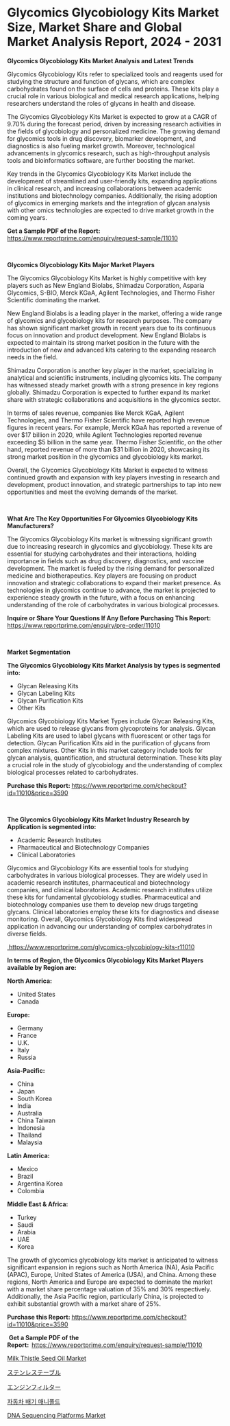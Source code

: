 <p><h1>Glycomics Glycobiology Kits Market Size, Market Share and Global Market Analysis Report, 2024 - 2031</h1></p><p><strong>Glycomics Glycobiology Kits Market Analysis and Latest Trends</strong></p>
<p><p>Glycomics Glycobiology Kits refer to specialized tools and reagents used for studying the structure and function of glycans, which are complex carbohydrates found on the surface of cells and proteins. These kits play a crucial role in various biological and medical research applications, helping researchers understand the roles of glycans in health and disease.</p><p>The Glycomics Glycobiology Kits Market is expected to grow at a CAGR of 9.70% during the forecast period, driven by increasing research activities in the fields of glycobiology and personalized medicine. The growing demand for glycomics tools in drug discovery, biomarker development, and diagnostics is also fueling market growth. Moreover, technological advancements in glycomics research, such as high-throughput analysis tools and bioinformatics software, are further boosting the market.</p><p>Key trends in the Glycomics Glycobiology Kits Market include the development of streamlined and user-friendly kits, expanding applications in clinical research, and increasing collaborations between academic institutions and biotechnology companies. Additionally, the rising adoption of glycomics in emerging markets and the integration of glycan analysis with other omics technologies are expected to drive market growth in the coming years.</p></p>
<p><strong>Get a Sample PDF of the Report:&nbsp;</strong> <a href="https://www.reportprime.com/enquiry/request-sample/11010">https://www.reportprime.com/enquiry/request-sample/11010</a></p>
<p>&nbsp;</p>
<p><strong>Glycomics Glycobiology Kits Major Market Players</strong></p>
<p><p>The Glycomics Glycobiology Kits Market is highly competitive with key players such as New England Biolabs, Shimadzu Corporation, Asparia Glycomics, S-BIO, Merck KGaA, Agilent Technologies, and Thermo Fisher Scientific dominating the market. </p><p>New England Biolabs is a leading player in the market, offering a wide range of glycomics and glycobiology kits for research purposes. The company has shown significant market growth in recent years due to its continuous focus on innovation and product development. New England Biolabs is expected to maintain its strong market position in the future with the introduction of new and advanced kits catering to the expanding research needs in the field.</p><p>Shimadzu Corporation is another key player in the market, specializing in analytical and scientific instruments, including glycomics kits. The company has witnessed steady market growth with a strong presence in key regions globally. Shimadzu Corporation is expected to further expand its market share with strategic collaborations and acquisitions in the glycomics sector.</p><p>In terms of sales revenue, companies like Merck KGaA, Agilent Technologies, and Thermo Fisher Scientific have reported high revenue figures in recent years. For example, Merck KGaA has reported a revenue of over $17 billion in 2020, while Agilent Technologies reported revenue exceeding $5 billion in the same year. Thermo Fisher Scientific, on the other hand, reported revenue of more than $31 billion in 2020, showcasing its strong market position in the glycomics and glycobiology kits market.</p><p>Overall, the Glycomics Glycobiology Kits Market is expected to witness continued growth and expansion with key players investing in research and development, product innovation, and strategic partnerships to tap into new opportunities and meet the evolving demands of the market.</p></p>
<p>&nbsp;</p>
<p><strong>What Are The Key Opportunities For Glycomics Glycobiology Kits Manufacturers?</strong></p>
<p><p>The Glycomics Glycobiology Kits market is witnessing significant growth due to increasing research in glycomics and glycobiology. These kits are essential for studying carbohydrates and their interactions, holding importance in fields such as drug discovery, diagnostics, and vaccine development. The market is fueled by the rising demand for personalized medicine and biotherapeutics. Key players are focusing on product innovation and strategic collaborations to expand their market presence. As technologies in glycomics continue to advance, the market is projected to experience steady growth in the future, with a focus on enhancing understanding of the role of carbohydrates in various biological processes.</p></p>
<p><strong>Inquire or Share Your Questions If Any Before Purchasing This Report:</strong> <a href="https://www.reportprime.com/enquiry/pre-order/11010">https://www.reportprime.com/enquiry/pre-order/11010</a></p>
<p>&nbsp;</p>
<p><strong>Market Segmentation</strong></p>
<p><strong>The Glycomics Glycobiology Kits Market Analysis by types is segmented into:</strong></p>
<p><ul><li>Glycan Releasing Kits</li><li>Glycan Labeling Kits</li><li>Glycan Purification Kits</li><li>Other Kits</li></ul></p>
<p><p>Glycomics Glycobiology Kits Market Types include Glycan Releasing Kits, which are used to release glycans from glycoproteins for analysis. Glycan Labeling Kits are used to label glycans with fluorescent or other tags for detection. Glycan Purification Kits aid in the purification of glycans from complex mixtures. Other Kits in this market category include tools for glycan analysis, quantification, and structural determination. These kits play a crucial role in the study of glycobiology and the understanding of complex biological processes related to carbohydrates.</p></p>
<p><strong>Purchase this Report:&nbsp;</strong><a href="https://www.reportprime.com/checkout?id=11010&price=3590">https://www.reportprime.com/checkout?id=11010&price=3590</a></p>
<p>&nbsp;</p>
<p><strong>The Glycomics Glycobiology Kits Market Industry Research by Application is segmented into:</strong></p>
<p><ul><li>Academic Research Institutes</li><li>Pharmaceutical and Biotechnology Companies</li><li>Clinical Laboratories</li></ul></p>
<p><p>Glycomics and Glycobiology Kits are essential tools for studying carbohydrates in various biological processes. They are widely used in academic research institutes, pharmaceutical and biotechnology companies, and clinical laboratories. Academic research institutes utilize these kits for fundamental glycobiology studies. Pharmaceutical and biotechnology companies use them to develop new drugs targeting glycans. Clinical laboratories employ these kits for diagnostics and disease monitoring. Overall, Glycomics Glycobiology Kits find widespread application in advancing our understanding of complex carbohydrates in diverse fields.</p></p>
<p><a href="https://www.reportprime.com/glycomics-glycobiology-kits-r11010">&nbsp;https://www.reportprime.com/glycomics-glycobiology-kits-r11010</a></p>
<p><strong>In terms of Region, the Glycomics Glycobiology Kits Market Players available by Region are:</strong></p>
<p>
    <p> <strong> North America: </strong>
        <ul>
            <li>United States</li>
            <li>Canada</li>
        </ul>
        </p> 
    <p> <strong> Europe: </strong>
        <ul>
            <li>Germany</li>
            <li>France</li>
            <li>U.K.</li>
            <li>Italy</li>
            <li>Russia</li>
        </ul>
        </p> 
    <p> <strong> Asia-Pacific: </strong>
        <ul>
            <li>China</li>
            <li>Japan</li>
            <li>South Korea</li>
            <li>India</li>
            <li>Australia</li>
            <li>China Taiwan</li>
            <li>Indonesia</li>
            <li>Thailand</li>
            <li>Malaysia</li>
        </ul>
        </p> 
    <p> <strong> Latin America: </strong>
        <ul>
            <li>Mexico</li>
            <li>Brazil</li>
            <li>Argentina Korea</li>
            <li>Colombia</li>
        </ul>
        </p> 
    <p> <strong> Middle East & Africa: </strong>
        <ul>
            <li>Turkey</li>
            <li>Saudi</li>
            <li>Arabia</li>
            <li>UAE</li>
            <li>Korea</li>
        </ul>
    </p>
    </p>
<p><p>The growth of glycomics glycobiology kits market is anticipated to witness significant expansion in regions such as North America (NA), Asia Pacific (APAC), Europe, United States of America (USA), and China. Among these regions, North America and Europe are expected to dominate the market with a market share percentage valuation of 35% and 30% respectively. Additionally, the Asia Pacific region, particularly China, is projected to exhibit substantial growth with a market share of 25%.</p></p>
<p><strong>Purchase this Report: </strong><a href="https://www.reportprime.com/checkout?id=11010&price=3590">https://www.reportprime.com/checkout?id=11010&price=3590</a></p>
<p>&nbsp;<strong>Get a Sample PDF of the Report:&nbsp;&nbsp;</strong><a href="https://www.reportprime.com/enquiry/request-sample/11010">https://www.reportprime.com/enquiry/request-sample/11010</a></p>
<p><strong></strong></p>
<p><p><a href="https://issuu.com/reportprime-2/docs/milk-thistle-seed-oil-market-size-2030.pptx">Milk Thistle Seed Oil Market</a></p><p><a href="https://github.com/ReyesKohler20231/Market-Research-Report-List-1/blob/main/500901824320.md">ステンレステーブル</a></p><p><a href="https://github.com/adcxff01450218/Market-Research-Report-List-1/blob/main/266677724319.md">エンジンフィルター</a></p><p><a href="https://github.com/vsn7qpua81q/Market-Research-Report-List-1/blob/main/104009922276.md">자동차 배기 매니폴드</a></p><p><a href="https://github.com/sonuprakash1/Market-Research-Report-List-2/blob/main/dna-sequencing-platforms-market.md">DNA Sequencing Platforms Market</a></p></p>